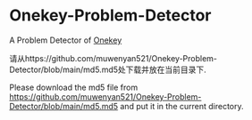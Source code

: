 # Onekey-Problem-Detector

A Problem Detector of [Onekey](github.com/ikunshare/Onekey)

请从https://github.com/muwenyan521/Onekey-Problem-Detector/blob/main/md5.md5处下载并放在当前目录下.

Please download the md5 file from https://github.com/muwenyan521/Onekey-Problem-Detector/blob/main/md5.md5 and put it in the current directory.